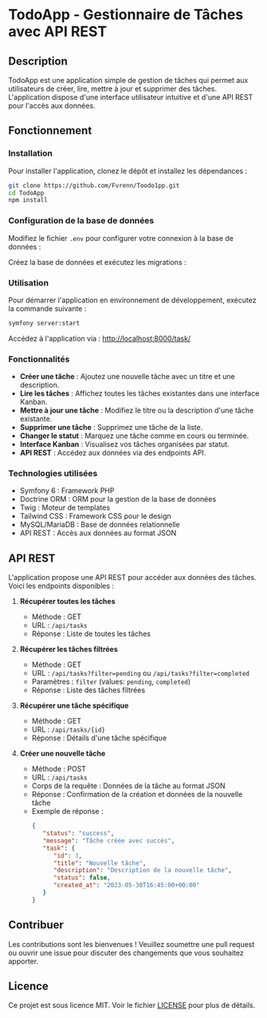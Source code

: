 # TodoApp - Gestionnaire de Tâches avec API REST

## Description
TodoApp est une application simple de gestion de tâches qui permet aux utilisateurs de créer, lire, mettre à jour et supprimer des tâches. L'application dispose d'une interface utilisateur intuitive et d'une API REST pour l'accès aux données.

## Fonctionnement

### Installation
Pour installer l'application, clonez le dépôt et installez les dépendances :
```bash
git clone https://github.com/Fvrenn/Toodo1pp.git
cd TodoApp
npm install
```

### Configuration de la base de données
Modifiez le fichier `.env` pour configurer votre connexion à la base de données :

Créez la base de données et exécutez les migrations :

### Utilisation
Pour démarrer l'application en environnement de développement, exécutez la commande suivante :
```bash
symfony server:start
```

Accédez à l'application via : [http://localhost:8000/task/](http://localhost:8000/task/)

### Fonctionnalités
- **Créer une tâche** : Ajoutez une nouvelle tâche avec un titre et une description.
- **Lire les tâches** : Affichez toutes les tâches existantes dans une interface Kanban.
- **Mettre à jour une tâche** : Modifiez le titre ou la description d'une tâche existante.
- **Supprimer une tâche** : Supprimez une tâche de la liste.
- **Changer le statut** : Marquez une tâche comme en cours ou terminée.
- **Interface Kanban** : Visualisez vos tâches organisées par statut.
- **API REST** : Accédez aux données via des endpoints API.

### Technologies utilisées
- Symfony 6 : Framework PHP
- Doctrine ORM : ORM pour la gestion de la base de données
- Twig : Moteur de templates
- Tailwind CSS : Framework CSS pour le design
- MySQL/MariaDB : Base de données relationnelle
- API REST : Accès aux données au format JSON

## API REST
L'application propose une API REST pour accéder aux données des tâches. Voici les endpoints disponibles :

1. **Récupérer toutes les tâches**
    - Méthode : GET
    - URL : `/api/tasks`
    - Réponse : Liste de toutes les tâches

2. **Récupérer les tâches filtrées**
    - Méthode : GET
    - URL : `/api/tasks?filter=pending` ou `/api/tasks?filter=completed`
    - Paramètres : `filter` (values: `pending`, `completed`)
    - Réponse : Liste des tâches filtrées

3. **Récupérer une tâche spécifique**
    - Méthode : GET
    - URL : `/api/tasks/{id}`
    - Réponse : Détails d'une tâche spécifique

4. **Créer une nouvelle tâche**
    - Méthode : POST
    - URL : `/api/tasks`
    - Corps de la requête : Données de la tâche au format JSON
    - Réponse : Confirmation de la création et données de la nouvelle tâche
    - Exemple de réponse :
      ```json
      {
         "status": "success",
         "message": "Tâche créée avec succès",
         "task": {
            "id": 3,
            "title": "Nouvelle tâche",
            "description": "Description de la nouvelle tâche",
            "status": false,
            "created_at": "2023-05-30T16:45:00+00:00"
         }
      }
      ```

## Contribuer
Les contributions sont les bienvenues ! Veuillez soumettre une pull request ou ouvrir une issue pour discuter des changements que vous souhaitez apporter.

## Licence
Ce projet est sous licence MIT. Voir le fichier [LICENSE](LICENSE) pour plus de détails.
